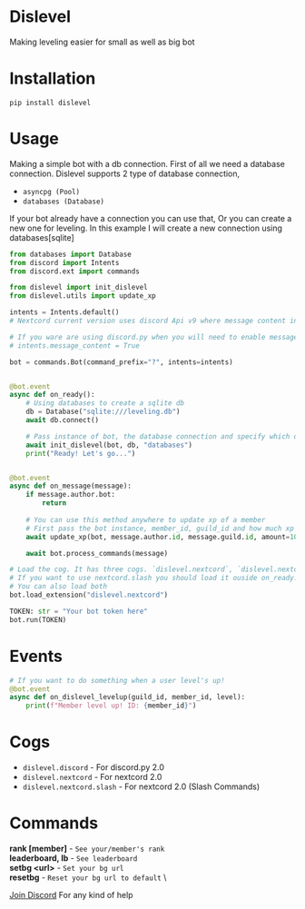 # Dislevel
Making leveling easier for small as well as big bot

# Installation
`pip install dislevel`

# Usage

Making a simple bot with a db connection. First of all we need a database connection. Dislevel supports 2 type of database connection, 
- `asyncpg (Pool)`
- `databases (Database)`

If your bot already have a connection you can use that, Or you can create a new one for leveling. In this example I will create a new connection using databases[sqlite]


```py
from databases import Database
from discord import Intents
from discord.ext import commands

from dislevel import init_dislevel
from dislevel.utils import update_xp

intents = Intents.default()
# Nextcord current version uses discord Api v9 where message content intent is not enforced. 

# If you ware are using discord.py when you will need to enable message_content intent manually explicitly as shown below
# intents.message_content = True

bot = commands.Bot(command_prefix="?", intents=intents)


@bot.event
async def on_ready():
    # Using databases to create a sqlite db
    db = Database("sqlite:///leveling.db")
    await db.connect()

    # Pass instance of bot, the database connection and specify which driver to use. In this case we are using databases so we passed that
    await init_dislevel(bot, db, "databases")
    print("Ready! Let's go...")


@bot.event
async def on_message(message):
    if message.author.bot:
        return
    
    # You can use this method anywhere to update xp of a member
    # First pass the bot instance, member_id, guild_id and how much xp to be added.
    await update_xp(bot, message.author.id, message.guild.id, amount=10)

    await bot.process_commands(message)

# Load the cog. It has three cogs. `dislevel.nextcord`, `dislevel.nextcord.slash`, `dislevel.discord`
# If you want to use nextcord.slash you should load it ouside on_ready. Otherwise you can load it inside on_ready
# You can also load both
bot.load_extension("dislevel.nextcord")

TOKEN: str = "Your bot token here"
bot.run(TOKEN)
```

# Events
```py
# If you want to do something when a user level's up!
@bot.event
async def on_dislevel_levelup(guild_id, member_id, level):
    print(f"Member level up! ID: {member_id}")
```

# Cogs
- `dislevel.discord` - For discord.py 2.0
- `dislevel.nextcord` - For nextcord 2.0
- `dislevel.nextcord.slash` - For nextcord 2.0 (Slash Commands)

# Commands

**rank [member]** - `See your/member's rank` \
**leaderboard, lb** - `See leaderboard` \
**setbg \<url\>** - `Set your bg url` \
**resetbg** - `Reset your bg url to default` \

[Join Discord](https://discord.gg/7SaE8v2) For any kind of help